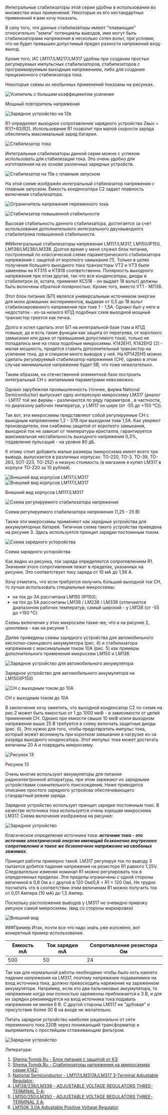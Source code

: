 Интегральные стабилизаторы этой серии удобны в использовании во множестве иных применений. Некоторые из его нестандартных применений я вам хочу показать. 

В силу того, что данные стабилизаторы имеют "плавающие" относительно "земли" потенциалы выводов, ими могут быть стабилизаторами напряжения в несколько сотен вольт, при условии, что не будет превышен допустимый предел разности напряжений вход-выход.

Кроме того, ИС LM117/LM217/LM317 удобны при создании простых регулируемых импульсных стабилизаторов, стабилизаторов с программируемым выходным напряжением, либо для создания прецизионного стабилизатора тока.

Некоторые схемы их необычных применений показаны на рисунках.

![Усилитель с большим коэффициентом усиления](/images/Houseworks/Radio/lm117_01.png 'Усилитель с большим коэффициентом усиления')

Мощный повторитель напряжения

![Зарядное устройство на 12в](/images/Houseworks/Radio/lm117_02.png 'Зарядное устройство на 12в')

R1-определяет выходное сопротивление зарядного устройства Zвых = R1(1+R3/R2). Использование R1 позволит при малой скорости заряда обеспечить максимальный заряд батареи.

![Стабилизатор тока](/images/Houseworks/Radio/lm117_03.png 'Стабилизатор тока')

Интегральные стабилизаторы данной серии можно с успехом использовать для стабилизации тока. Это очень удобно для изготовления на их основе различных зарядных устройств.

![Стабилизатор на 15в с плавным запуском](/images/Houseworks/Radio/lm117_04.png 'Стабилизатор на 15в с плавным запуском')

На этой схеме изображён интегральный стабилизатор напряжения с плавным запуском. Ёмкость конденсатора С2 задает плавность включения стабилизатора.

![Ограничитель напряжения переменного тока](/images/Houseworks/Radio/lm117_05.png 'Ограничитель напряжения переменного тока')

![Стабилизатор повышенной стабильности](/images/Houseworks/Radio/lm117_06.png 'Стабилизатор повышенной стабильности')

Высокая стабильность данного стабилизатора, достигается за счет использования дополнительного интегрального двухвыводного стабилитрона повышенной стабильности.

##Интегральные стабилизаторы напряжения LM117/LM317, LM150/IP150, LM138/LM238/LM338.
Долгое время у меня служил блок питания, построенный по классической схеме параметрического стабилизатора напряжения с защитой от короткого замыкания [1]. Только в целях получения большего выходного тока транзисторы VT2 и VT3 были заменены на КТ315 и КТ818 соответственно. Полярность выходного напряжения при этом другая, так что все конденсаторы, диоды и стабилитрон (я, кстати, применял КС518 - он выдает 18 вольт) должны быть включены обратной полярностью. Кроме того, вместо VT1 - МП38.

Этот блок питания (БП) являлся универсальным источником энергии для моих домашних экспериментов, выдавая от 0,5 до 18 вольт стабилизированного напряжения при токе 1 - 1,5А. Однако был у него и недостаток - из-за низкого КПД подобных схем выходной мощный транзистор греется как печка.

Долго я хотел сделать этот БП на интегральной базе (там и КПД повыше, да и есть такие функции как защита от перегрева, от короткого замыкания или даже от превышения допустимого тока), только не попадались мне на глаза подобные микросхемы. К142ЕН1, К142ЕН2 [2] - малая мощность, придется ставить дополнительный транзистор на усиление тока, да и слишком много выводов у неё. На КР142ЕН5 можно сделать регулируемый стабилизатор напряжения (СН), однако в этом случае минимальное напряжение будет 5В, что тоже нежелательно.

Таким образом, на отечественной элементной базе построить интегральный СН с желаемыми параметрами невозможно.

Однако зарубежная промышленность (точнее, фирма National Semiconductor) выпускает одну интересную микросхему LM317 (аналог - LM117 той же фирмы - различаются по ряду параметров , в частности, по диапазону рабочих температур, у LM117 он шире (от -55 до +150 °C)).

Так вот, эти микросхемы представляют собой регулируемые СН с выходным напряжением 1,2 - 37В при выходном токе 1,5А. Как уверяют производители, они снабжены защитой от короткого замыкания, выходной ток не зависит от температуры кристалла, гарантируется максимальная нестабильность выходного напряжения 0,3%, подавление пульсаций - на уровне 80 дБ.

К этому стоит добавить малые размеры (микросхема имеет всего три вывода, выпускается в различных корпусах: ТО-220, ТО-3, ТО-39, TO-263, SOT-223, TO-252) и низкую стоимость (в магазине я купил LM317 в корпусе ТО-220 за 10 рублей).

![Внешний вид корпусов LM117/LM317](/images/Houseworks/Radio/lm117_07.png 'Внешний вид корпусов LM117/LM317')
![Внешний вид корпусов LM117/LM317](/images/Houseworks/Radio/lm117_08.png 'Внешний вид корпусов LM117/LM317')

Внешний вид корпусов LM117/LM317

![Схема регулируемого стабилизатора напряжения](/images/Houseworks/Radio/lm117_09.png 'Схема регулируемого стабилизатора напряжения')

Схема регулируемого стабилизатора напряжения (1,25 - 25 В)

Также эти микросхемы применяют как зарядные устройства для аккумуляторных батарей. Типичная схема такого устройства приведена на рисунке 3. Здесь используется принцип зарядки постоянным током.

![Схема зарядного усторойства](/images/Houseworks/Radio/lm117_11.png 'Схема зарядного усторойства')

Схема зарядного усторойства

Как видно из рисунка, ток заряда определяется сопротивлением R1. Значения этого сопротивления лежат в пределах, указанных на рисунке. Это соответствует току заряда от 10 мА до 1,56 A.

Хочу отметить, что если требуется получить больший выходной ток СН, то лучше использовать специальные микросхемы:
- на ток до 3А рассчитана LM150 (IP150);
- на ток до 5А рассчитаны LM138 / LM238 / LM338 (отличаются диапазоном рабочих температур, самый широкий - у LM138 (от -55 до +150 °C). 

Схемы включения у этих микросхем такие-же, что и на рисунке 2, цоколевка - как на рисунке 1.

Далее приведены схемы зарядного устройства для автомобильного кислотно-свинцового аккумулятора (рис. 4) и стабилизатора напряжения с максимальным током 10А (рис. 5) как примеры дополнительного применения микросхем LM150 и LM138.

![Зарядное устройство для автомобильного аккумулятора](/images/Houseworks/Radio/lm117_10.png 'Зарядное устройство для автомобильного аккумулятора')

Зарядное устройство для автомобильного аккумулятора на LM150(IP150)

![СН с выходным током до 10А](/images/Houseworks/Radio/lm117_12.png 'СН с выходным током до 10А')

СН с выходным током до 10А

В заключение хочу заметить, что выходной конденсатор С2 по схеме на рис.2 может быть емкостью от 1 до 1000 мкФ - в зависимости от целей применения СН. Однако при емкости свыше 10 мкФ и/или выходном напряжении выше 25 В требуется в схему включать защитные диоды (рис. 6). Это нужно для того, чтобы предотвратить импульс тока, который может возникнуть при коротком замыкании в нагрузке из-за разряда выходного конденсатора. Этот импульс тока может достигать величины 20 А и повредить микросхему.

![Рисунок 13](/images/Houseworks/Radio/lm117_13.png 'Рисунок 13')

Рисунок 13

Очень многие используют аккумуляторы для питания радиоэлектронной аппаратуры, при этом заряжают их зарядными устройствами сомнительного поисхождения. Ниже приводится описание простого зарядного устройсва обеспечивающего стандартный режим заряда.

Зарядное устройство использует принцип зарядки постоянным токо. В качестве источника тока используется очень хорошая микросхема LM317. Схема включения изображена на рисунке:

![Зарядное устройство](/images/Houseworks/Radio/lm117_14.png 'Зарядное устройство')

Класическое определение источника тока: ***источник тока - это источник электрической энергии имеющий безконечне внутреннее сопротивление и такое же безконечное напряжение на свобоных зажимах.***

Принцип работы примерно такой. LM317 регулируя ток по выводу 3 пытается добится падения напряжения на резисторе R1 равного 1,25V. Следовательно изменяя номинал R1 можно регулировать ток в определенных пределах. Эти пределы ограничены с одной стороны величиной в 0,8 Ом а с другой в 120 Ом(0,8 < R1 < 120 Ом). Не трудно посчитать что в соответствии этим величинам R1 можно получить ток от 0,01 Ампера (10 мА) до 1,5 Ампер.

Поскольку расположение выводов у LM317 не очевидно привожу рисунок самой микросхемы. (вид со стороны маркировки)

![Внешний вид](/images/Houseworks/Radio/lm117_15.png 'Внешний вид')

###Пример
Итак, почти все что надо знать уже изложено, вот конкретный пример использования.

| Емкость mA | Ток зарядки mA | Сопротивление резистора Ом |
|------------|----------------|----------------------------|
|        500 |             50 |                         24 |

Так как для нормальной работы необходимо чтобы было хоть какоето падение напряжения на LM317, поэтому напряжение подаваеммое на вход источника тока, должно превосходить наряжение на заряженном аккумуляторе. Например, если это два пальчиковых аккумулятора, то напряжение когда они полностью заряженны приближается к 3 В, и для их зарядки рекомендуется на вход источника тока подавать напряжение не менее 6 В. С другой стороны LM317 не "дубовая" и присутствие более 30 В на входе не желательно.

Питать зарядное устройство наиболее рационально от сети переменного тока 220В через понижающий трансформатор и выпрямитель с простейшим сглаживающим фильтром.

![Зарядное устройство](/images/Houseworks/Radio/lm117_16.png 'Зарядное устройство')

Литература:

1. [Shema.Tomsk.Ru - Блок питания с защитой от КЗ](http://gate.hostel.tusur.ru/?s=blok);
2. [Shema.Tomsk.Ru - Стабилизаторы напряжения на микросхемах серии К142](http://gate.hostel.tusur.ru/?s=k142);
3. [National Semiconductor - LM117/LM317A/LM317 3-Terminal Adjustable Regulator](http://www.chipinfo.ru/docs/NSC/001081.pdf);
4. [LM138/238/LM338 - ADJUSTABLE VOLTAGE REGULATORS THREE-TERMINAL 5-A](http://www.chipinfo.ru/docs/STM/001471.pdf);
5. [LM150/250/LM350 - ADJUSTABLE VOLTAGE REGULATORS THREE-TERMINAL 3 A](http://www.chipinfo.ru/docs/STM/001607.pdf);
6. [LM150K 3.0A Adjustable Positive Voltage Regulator](http://www.chipinfo.ru/vstock/check_clid.html?dsid=204746).
